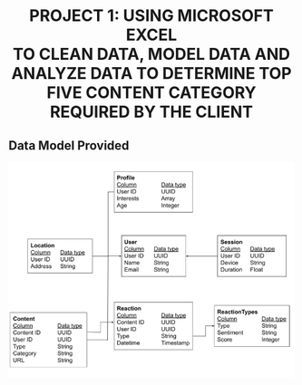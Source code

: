# <p align='center'> PROJECT 1: USING MICROSOFT EXCEL <br> TO CLEAN DATA, MODEL DATA AND ANALYZE DATA TO DETERMINE TOP FIVE CONTENT CATEGORY REQUIRED BY THE CLIENT

## Data Model Provided

![alt text](https://github.com/omabogun/Data-Analysis_Project-1/blob/main/images/data_model.png "Logo Title Text 1")
